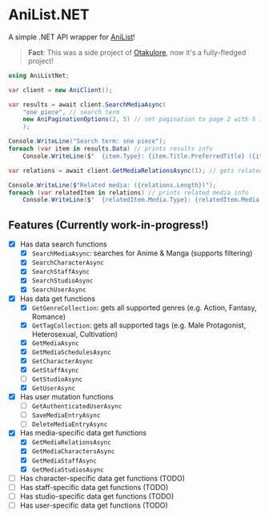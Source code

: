 # AniList.NET

A simple .NET API wrapper for [AniList](https://anilist.co)!

> **Fact**: This was a side project of [Otakulore](https://github.com/dentolos19/Otakulore), now it's a fully-fledged project!

```cs
using AniListNet;

var client = new AniClient();

var results = await client.SearchMediaAsync(
    "one piece", // search term
    new AniPaginationOptions(2, 5) // set pagination to page 2 with 5 items
    );

Console.WriteLine("Search term: one piece");
foreach (var item in results.Data) // prints results info
    Console.WriteLine($"  {item.Type}: {item.Title.PreferredTitle} ({item.Format})");

var relations = await client.GetMediaRelationsAsync(1); // gets related media of id 1

Console.WriteLine($"Related media: ({relations.Length})");
foreach (var relatedItem in relations) // prints related media info
    Console.WriteLine($"  {relatedItem.Media.Type}: {relatedItem.Media.Title.PreferredTitle} ({relatedItem.Relation})");
```

## Features (Currently work-in-progress!)

- [X] Has data search functions
  - [X] `SearchMediaAsync`: searches for Anime & Manga (supports filtering)
  - [X] `SearchCharacterAsync`
  - [X] `SearchStaffAsync`
  - [X] `SearchStudioAsync`
  - [X] `SearchUserAsync`
- [X] Has data get functions
  - [X] `GetGenreCollection`: gets all supported genres (e.g. Action, Fantasy, Romance)
  - [X] `GetTagCollection`: gets all supported tags (e.g. Male Protagonist, Heterosexual, Cultivation)
  - [X] `GetMediaAsync`
  - [X] `GetMediaSchedulesAsync`
  - [X] `GetCharacterAsync`
  - [X] `GetStaffAsync`
  - [ ] `GetStudioAsync`
  - [X] `GetUserAsync`
- [X] Has user mutation functions
  - [ ] `GetAuthenticatedUserAsync`
  - [ ] `SaveMediaEntryAsync`
  - [ ] `DeleteMediaEntryAsync`
- [X] Has media-specific data get functions
  - [X] `GetMediaRelationsAsync`
  - [X] `GetMediaCharactersAsync`
  - [X] `GetMediaStaffAsync`
  - [X] `GetMediaStudiosAsync`
- [ ] Has character-specific data get functions (TODO)
- [ ] Has staff-specific data get functions (TODO)
- [ ] Has studio-specific data get functions (TODO)
- [ ] Has user-specific data get functions (TODO)